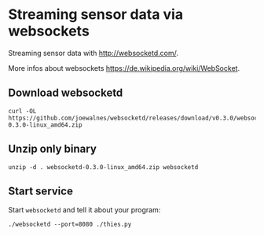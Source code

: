 # Streaming sensor data via websockets

Streaming sensor data with <http://websocketd.com/>.

More infos about websockets <https://de.wikipedia.org/wiki/WebSocket>.

## Download websocketd

```shell
curl -OL https://github.com/joewalnes/websocketd/releases/download/v0.3.0/websocketd-0.3.0-linux_amd64.zip
```

## Unzip only binary

```shell
unzip -d . websocketd-0.3.0-linux_amd64.zip websocketd
```

## Start service

Start `websocketd` and tell it about your program:

```shell
./websocketd --port=8080 ./thies.py 
```
